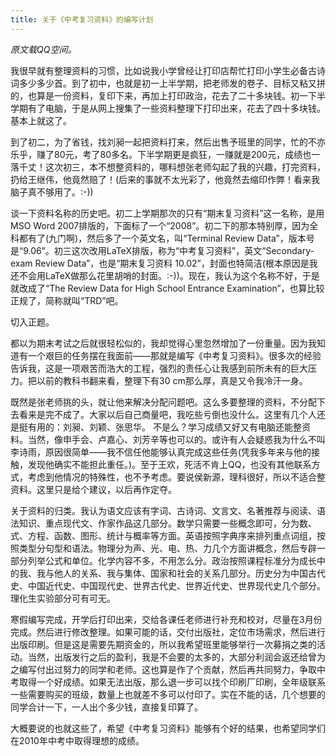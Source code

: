 ```yaml
---
title: 关于《中考复习资料》的编写计划
---
```


*原文载QQ空间。*

我很早就有整理资料的习惯，比如说我小学曾经让打印店帮忙打印小学生必备古诗词多少多少首。到了初中，也就是初一上半学期，把老师发的卷子、目标又粘又拼的，也算是一份资料，复印下来，再加上打印政治，花去了二十多块钱。初一下半学期有了电脑，于是从网上搜集了一些资料整理下打印出来，花去了四十多块钱。基本上就这了。

到了初二，为了省钱，找刘昶一起把资料打来，然后出售予班里的同学，忙的不亦乐乎，赚了80元，考了80多名。下半学期更是疯狂，一赚就是200元，成绩也一落千丈！这次初三，本不想整资料的，哪料想张老师勾起了我的兴趣，打完资料，扔给王继伟，他竟然赔了！(后来的事就不太光彩了，他竟然去缩印作弊！看来我脑子真不够用了。:-))

谈一下资料名称的历史吧。初二上学期那次的只有“期末复习资料”这一名称，是用MSO Word 2007排版的，下面标了一个“2008”。初二下的那本特别厚，因为全科都有了(九门啊)，然后多了一个英文名，叫“Terminal Review Data”，版本号是“9.06”。初三这次改用LaTeX排版，称为“中考复习资料”，英文“Secondary-exam Review Data”，也是“期末复习资料 10.02”，封面也特简洁(根本原因是我还不会用LaTeX做那么花里胡哨的封面。:-))。现在，我认为这个名称不好，于是就改成了“The Review Data for High School Entrance Examination”，也算比较正规了，简称就叫“TRD”吧。

切入正题。

都以为期末考试之后就很轻松似的，我却觉得心里忽然增加了一份重量。因为我知道有一个艰巨的任务摆在我面前——那就是编写《中考复习资料》。很多次的经验告诉我，这是一项艰苦而浩大的工程，强烈的责任心让我感到前所未有的巨大压力。把以前的教科书翻来看，整理下有30 cm那么厚，真是又令我冷汗一身。

既然是张老师挑的头，就让他来解决分配问题吧。这么多要整理的资料，不分配下去看来是完不成了。大家以后自己商量吧，我吃些亏倒也没什么。这里有几个人还是挺有用的：刘昶、刘颖、张思华。
不是么？学习成绩又好又有电脑还能整资料。当然，像申手会、卢嘉心、刘芳辛等也可以的。或许有人会疑惑我为什么不叫李诗雨，原因很简单——我不信任他能够认真完成这些任务(凭我多年来与他的接触，发现他确实不能担此重任。)。至于王欢，死活不肯上QQ，也没有其他联系方式，考虑到他情况的特殊性，也不予考虑。要说侯新源，理科很好，所以不适合整资料。这里只是给个建议，以后再作定夺。

关于资料的归类。我认为语文应该有字词、古诗词、文言文、名著推荐与阅读、语法知识、重点现代文、作家作品这几部分。数学只需要一些概念即可，分为数、式、方程、函数、图形、统计与概率等方面。英语按照字典序来排列重点词组，按照类型分句型和语法。物理分为声、光、电、热、力几个方面讲概念，然后专辟一部分列举公式和单位。化学内容不多，不用怎么分。政治按照课程标准分为成长中的我、我与他人的关系、我与集体、国家和社会的关系几部分。历史分为中国古代史、中国近代史、中国现代史、世界古代史、世界近代史、世界现代史几个部分。理化生实验部分可有可无。

寒假编写完成，开学后打印出来，交给各课任老师进行补充和校对，尽量在3月份完成。然后进行修改整理。如果可能的话，交付出版社，定位市场需求，然后进行出版印刷。但是这是需要先期资金的，所以我希望班里能够举行一次募捐之类的活动。当然，出版发行之后的盈利，我是不会要的太多的，大部分利润会返还给曾为之编写付出过努力的同学和老师。这也算是作了个贡献，然后再共同努力，争取中考取得一个好成绩。如果无法出版，那么退一步可以找个印刷厂印刷，全年级联系一些需要购买的班级，数量上也就差不多可以付印了。实在不能的话，几个想要的同学合计一下，一人出个多少钱，直接复印算了。

大概要说的也就这些了，希望《中考复习资料》能够有个好的结果，也希望同学们在2010年中考中取得理想的成绩。

